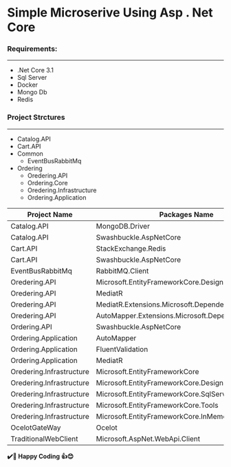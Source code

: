 # Simple Microserive Using  Asp . Net Core
### Requirements:
------------
- .Net Core 3.1
- Sql Server
- Docker
- Mongo Db
- Redis

### Project Strctures
--------------------
- Catalog.API
- Cart.API
- Common
   - EventBusRabbitMq
- Ordering
   - Oredering.API
   - Ordering.Core
   - Oredering.Infrastructure
   - Ordering.Application
  
|Project Name|Packages Name|
|-------|-----------|
|Catalog.API|MongoDB.Driver|
|Catalog.API|Swashbuckle.AspNetCore|
|Cart.API| StackExchange.Redis|
|Cart.API|Swashbuckle.AspNetCore|
|EventBusRabbitMq|RabbitMQ.Client |
|Oredering.API|Microsoft.EntityFrameworkCore.Design|
|Oredering.API|MediatR|
|Oredering.API|MediatR.Extensions.Microsoft.DependencyInjection|
|Oredering.API|AutoMapper.Extensions.Microsoft.DependencyInjection|
|Ordering.API|Swashbuckle.AspNetCore|
|Ordering.Application|AutoMapper|
|Ordering.Application|FluentValidation|
|Ordering.Application|MediatR|
|Oredering.Infrastructure|Microsoft.EntityFrameworkCore|
|Oredering.Infrastructure|Microsoft.EntityFrameworkCore.Design|
|Oredering.Infrastructure|Microsoft.EntityFrameworkCore.SqlServer|
|Oredering.Infrastructure|Microsoft.EntityFrameworkCore.Tools|
|Oredering.Infrastructure|Microsoft.EntityFrameworkCore.InMemory|
|OcelotGateWay|Ocelot|
|TraditionalWebClient|Microsoft.AspNet.WebApi.Client|


**✔️🍺 Happy Coding 👍😊**
